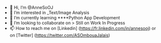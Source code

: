 - 👋 Hi, I’m @AnneSoOJ
- 👀 I’m interested in _Text/Image Analysis
- 🌱 I’m currently learning ****Python App Development
- 💞️ I’m looking to collaborate on > Still on Work In Progress
- 📫 How to reach me on [Linkedin] (https://fr.linkedin.com/in/annesooj) or on [Twitter] (https://twitter.com/ASOmbouaJalais)

<!---
AnneSoOJ/AnneSoOJ is a ✨ special ✨ repository because its `README.md` (this file) appears on your GitHub profile.
You can click the Preview link to take a look at your changes.
--->
